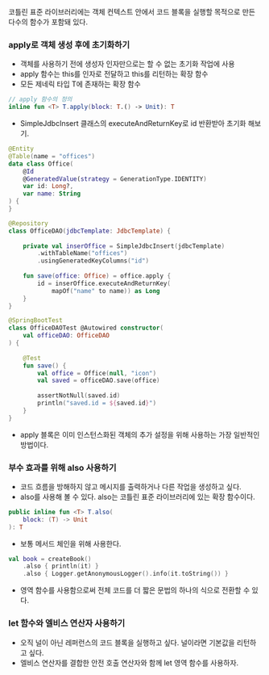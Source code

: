 코틀린 표준 라이브러리에는 객체 컨텍스트 안에서 코드 블록을 실행할 목적으로 만든 다수의 함수가 포함돼 있다.

### apply로 객체 생성 후에 초기화하기
- 객체를 사용하기 전에 생성자 인자만으로는 할 수 없는 초기화 작업에 사용
- apply 함수는 this를 인자로 전달하고 this를 리턴하는 확장 함수
- 모든 제네릭 타입 T에 존재하는 확장 함수

```kotlin
// apply 함수의 정의
inline fun <T> T.apply(block: T.() -> Unit): T
```

- SimpleJdbcInsert 클래스의 executeAndReturnKey로 id 반환받아 초기화 해보기.

```kotlin
@Entity  
@Table(name = "offices")  
data class Office(  
    @Id  
    @GeneratedValue(strategy = GenerationType.IDENTITY)  
    var id: Long?,  
    var name: String  
) {  
}

@Repository  
class OfficeDAO(jdbcTemplate: JdbcTemplate) {  
  
    private val inserOffice = SimpleJdbcInsert(jdbcTemplate)  
        .withTableName("offices")  
        .usingGeneratedKeyColumns("id")  
  
    fun save(office: Office) = office.apply {  
        id = inserOffice.executeAndReturnKey(  
            mapOf("name" to name)) as Long  
    }  
}

@SpringBootTest  
class OfficeDAOTest @Autowired constructor(  
    val officeDAO: OfficeDAO  
) {  
  
    @Test  
    fun save() {  
        val office = Office(null, "icon")  
        val saved = officeDAO.save(office)  
  
        assertNotNull(saved.id)  
        println("saved.id = ${saved.id}")  
    }  
}
```

- apply 블록은 이미 인스턴스화된 객체의 추가 설정을 위해 사용하는 가장 일반적인 방법이다.

### 부수 효과를 위해 also 사용하기
- 코드 흐름을 방해하지 않고 메시지를 출력하거나 다른 작업을 생성하고 싶다.
- also를 사용해 볼 수 있다. also는 코틀린 표준 라이브러리에 있는 확장 함수이다.

```kotlin
public inline fun <T> T.also(
	block: (T) -> Unit
): T
```

- 보통 메서드 체인을 위해 사용한다.

```kotlin
val book = createBook()
	.also { println(it) }
	.also { Logger.getAnonymousLogger().info(it.toString()) }
```

- 영역 함수를 사용함으로써 전체 코드를 더 짧은 문법의 하나의 식으로 전환할 수 있다.

### let 함수와 엘비스 연산자 사용하기
- 오직 널이 아닌 레퍼런스의 코드 블록을 실행하고 싶다. 널이라면 기본값을 리턴하고 싶다.
- 엘비스 연산자를 결합한 안전 호출 연산자와 함께 let 영역 함수를 사용하자.
